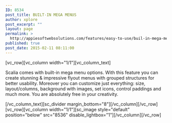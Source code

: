 ```yaml
---
ID: 8534
post_title: BUILT-IN MEGA MENUS
author: xplore
post_excerpt: ""
layout: page
permalink: >
  http://appiesoftwebsolutions.com/features/easy-to-use/buil-in-mega-menus/
published: true
post_date: 2015-02-11 08:11:00
---
```

[vc_row][vc_column width="1/1"][vc_column_text]<p style="text-align: left;">Scalia comes with built-in mega menu options. With this feature you can create stunning &amp; impressive flyout menus with grouped structures for better usability. Moreover you can customize just everything: size, layout/columns, background with images, set icons, control paddings and much more. You are absolutely free in your creativity.</p>[/vc_column_text][sc_divider margin_bottom="8"][/vc_column][/vc_row][vc_row][vc_column width="1/1"][sc_image style="default" position="below" src="8536" disable_lightbox="1"][/vc_column][/vc_row]